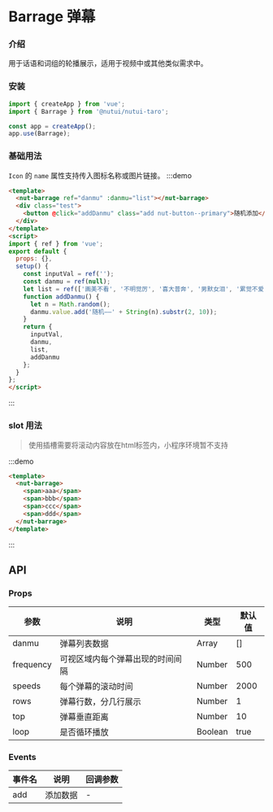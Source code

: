 # Barrage 弹幕

### 介绍

用于话语和词组的轮播展示，适用于视频中或其他类似需求中。

### 安装

``` javascript
import { createApp } from 'vue';
import { Barrage } from '@nutui/nutui-taro';

const app = createApp();
app.use(Barrage);

```


### 基础用法

`Icon` 的 `name` 属性支持传入图标名称或图片链接。
:::demo

```html
<template>
  <nut-barrage ref="danmu" :danmu="list"></nut-barrage>
  <div class="test">
    <button @click="addDanmu" class="add nut-button--primary">随机添加</button>
  </div>
</template>
<script>
import { ref } from 'vue';
export default {
  props: {},
  setup() {
    const inputVal = ref('');
    const danmu = ref(null);
    let list = ref(['画美不看', '不明觉厉', '喜大普奔', '男默女泪', '累觉不爱', '爷青结-']);
    function addDanmu() {
      let n = Math.random();
      danmu.value.add('随机——' + String(n).substr(2, 10));
    }
    return {
      inputVal,
      danmu,
      list,
      addDanmu
    };
  }
};
</script>
```

:::

### slot 用法

> 使用插槽需要将滚动内容放在html标签内，小程序环境暂不支持

:::demo

```html
<template>
  <nut-barrage>
    <span>aaa</span>
    <span>bbb</span>
    <span>ccc</span>
    <span>ddd</span>
  </nut-barrage>
</template>
```

:::


## API

### Props

| 参数         | 说明                             | 类型   | 默认值           |
|--------------|----------------------------------|--------|------------------|
| danmu         | 弹幕列表数据               | Array | []              |
| frequency        | 可视区域内每个弹幕出现的时间间隔                         | Number | 500               |
| speeds         | 每个弹幕的滚动时间 | Number |  2000               |
| rows  | 弹幕行数，分几行展示     | Number | 1 |
| top  | 弹幕垂直距离    | Number | 10 |
| loop  | 是否循环播放     | Boolean | true |

### Events

| 事件名 | 说明           | 回调参数     |
|--------|----------------|--------------|
| add  | 添加数据 | - |
